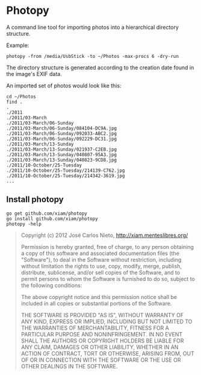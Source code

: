 # Photopy

A command line tool for importing photos into a hierarchical directory structure.

Example:

```
photopy -from /media/UsbStick -to ~/Photos -max-procs 6 -dry-run
```

The directory structure is generated according to the creation date found in the image's EXIF data.

An imported set of photos would look like this:

```
cd ~/Photos
find .
.
./2011
./2011/03-March
./2011/03-March/06-Sunday
./2011/03-March/06-Sunday/084104-DC9A.jpg
./2011/03-March/06-Sunday/092033-ABC2.jpg
./2011/03-March/06-Sunday/092229-DC31.jpg
./2011/03-March/13-Sunday
./2011/03-March/13-Sunday/021937-C2EB.jpg
./2011/03-March/13-Sunday/040807-95A3.jpg
./2011/03-March/13-Sunday/040823-9CD8.jpg
./2011/10-October/25-Tuesday
./2011/10-October/25-Tuesday/214139-C762.jpg
./2011/10-October/25-Tuesday/214342-3619.jpg
...
```

## Install photopy

```
go get github.com/xiam/photopy
go install github.com/xiam/photopy
photopy -help
```

> Copyright (c) 2012 José Carlos Nieto, http://xiam.menteslibres.org/
>
> Permission is hereby granted, free of charge, to any person obtaining
> a copy of this software and associated documentation files (the
> "Software"), to deal in the Software without restriction, including
> without limitation the rights to use, copy, modify, merge, publish,
> distribute, sublicense, and/or sell copies of the Software, and to
> permit persons to whom the Software is furnished to do so, subject to
> the following conditions:
>
> The above copyright notice and this permission notice shall be
> included in all copies or substantial portions of the Software.
>
> THE SOFTWARE IS PROVIDED "AS IS", WITHOUT WARRANTY OF ANY KIND,
> EXPRESS OR IMPLIED, INCLUDING BUT NOT LIMITED TO THE WARRANTIES OF
> MERCHANTABILITY, FITNESS FOR A PARTICULAR PURPOSE AND
> NONINFRINGEMENT. IN NO EVENT SHALL THE AUTHORS OR COPYRIGHT HOLDERS BE
> LIABLE FOR ANY CLAIM, DAMAGES OR OTHER LIABILITY, WHETHER IN AN ACTION
> OF CONTRACT, TORT OR OTHERWISE, ARISING FROM, OUT OF OR IN CONNECTION
> WITH THE SOFTWARE OR THE USE OR OTHER DEALINGS IN THE SOFTWARE.
